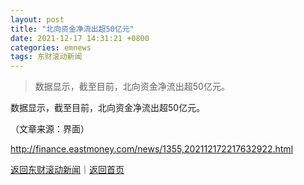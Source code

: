 ```yaml
---
layout: post
title: "北向资金净流出超50亿元"
date: 2021-12-17 14:31:21 +0800
categories: emnews
tags: 东财滚动新闻
---
```

> 数据显示，截至目前，北向资金净流出超50亿元。

<p>数据显示，截至目前，北向资金净流出超50亿元。</p><p class="em_media">（文章来源：界面）</p>

<http://finance.eastmoney.com/news/1355,202112172217632922.html>

[返回东财滚动新闻](//finews.withounder.com/emnews/)｜[返回首页](//finews.withounder.com/)